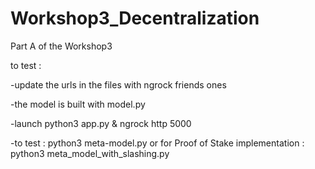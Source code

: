 # Workshop3_Decentralization

Part A of the Workshop3 

to test :

-update the urls in the files with ngrock friends ones

-the model is built with model.py

-launch python3 app.py & ngrock http 5000

-to test : python3 meta-model.py or for Proof of Stake implementation : python3 meta_model_with_slashing.py
